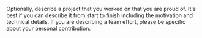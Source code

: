 Optionally, describe a project that you worked on that you are proud of. It's best if you can describe it from start to finish including the motivation and technical details. If you are describing a team effort, please be specific about your personal contribution.